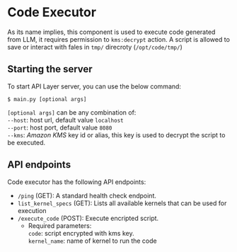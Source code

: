 # Code Executor
As its name implies, this component is used to execute code generated from LLM, it requires permission to `kms:decrypt` action.
A script is allowed to save or interact with fales in `tmp/` direcroty (`/opt/code/tmp/`)

## Starting the server
To start API Layer server, you can use the below command:
```
$ main.py [optional args]
```

`[optional args]` can be any combination of:<br>
`--host`: host url, default value `localhost`<br>
`--port`: host port, default value `8080`<br>
`--kms`: *Amazon KMS* key id or alias, this key is used to decrypt the script to be executed.<br>

## API endpoints

Code executor has the following API endpoints:
- `/ping` (GET): A standard health check endpoint.
- `list_kernel_specs` (GET): Lists all available kernels that can be used for execution
- `/execute_code` (POST): Execute encripted script.
     - Required parameters:<br>
     `code`: script encrypted with kms key.<br>
     `kernel_name`: name of kernel to run the code<br>
